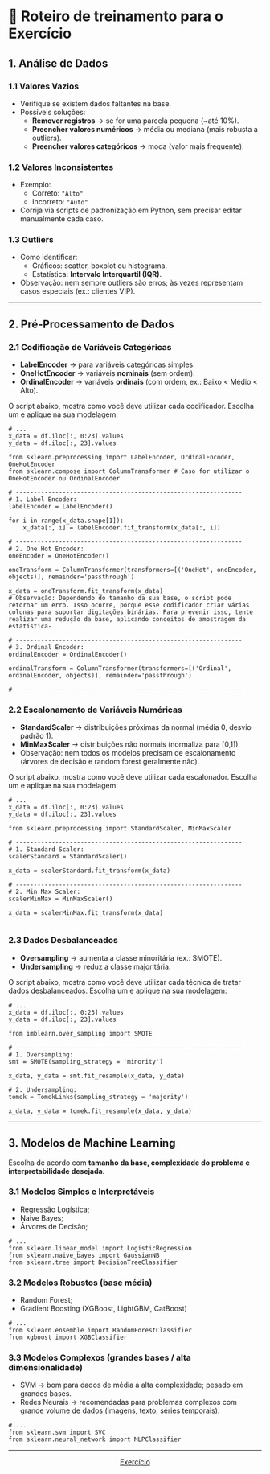 # 🧠 Roteiro de treinamento para o Exercício

## 1. Análise de Dados

### 1.1 Valores Vazios
- Verifique se existem dados faltantes na base.
- Possíveis soluções:
  - **Remover registros** → se for uma parcela pequena (~até 10%).
  - **Preencher valores numéricos** → média ou mediana (mais robusta a outliers).
  - **Preencher valores categóricos** → moda (valor mais frequente).

### 1.2 Valores Inconsistentes
- Exemplo:
  - Correto: `"Alto"`
  - Incorreto: `"Auto"`
- Corrija via scripts de padronização em Python, sem precisar editar manualmente cada caso.

### 1.3 Outliers
- Como identificar:
  - Gráficos: scatter, boxplot ou histograma.
  - Estatística: **Intervalo Interquartil (IQR)**.
- Observação: nem sempre outliers são erros; às vezes representam casos especiais (ex.: clientes VIP).

---

## 2. Pré-Processamento de Dados

### 2.1 Codificação de Variáveis Categóricas
- **LabelEncoder** → para variáveis categóricas simples.
- **OneHotEncoder** → variáveis **nominais** (sem ordem).
- **OrdinalEncoder** → variáveis **ordinais** (com ordem, ex.: Baixo < Médio < Alto).

O script abaixo, mostra como você deve utilizar cada codificador. Escolha um e aplique na sua modelagem: 

```Py
# ...
x_data = df.iloc[:, 0:23].values
y_data = df.iloc[:, 23].values

from sklearn.preprocessing import LabelEncoder, OrdinalEncoder, OneHotEncoder
from sklearn.compose import ColumnTransformer # Caso for utilizar o OneHotEncoder ou OrdinalEncoder

# ---------------------------------------------------------------
# 1. Label Encoder:
labelEncoder = LabelEncoder()

for i in range(x_data.shape[1]):
    x_data[:, i] = labelEncoder.fit_transform(x_data[:, i])

# ---------------------------------------------------------------
# 2. One Hot Encoder:
oneEncoder = OneHotEncoder()

oneTransform = ColumnTransformer(transformers=[('OneHot', oneEncoder, objects)], remainder='passthrough')

x_data = oneTransform.fit_transform(x_data)
# Observação: Dependendo do tamanho da sua base, o script pode retornar um erro. Isso ocorre, porque esse codificador criar várias colunas para suportar digitações binárias. Para prevenir isso, tente realizar uma redução da base, aplicando conceitos de amostragem da estatística-

# ---------------------------------------------------------------
# 3. Ordinal Encoder:
ordinalEncoder = OrdinalEncoder()

ordinalTransform = ColumnTransformer(transformers=[('Ordinal', ordinalEncoder, objects)], remainder='passthrough')

# ---------------------------------------------------------------
```

### 2.2 Escalonamento de Variáveis Numéricas
- **StandardScaler** → distribuições próximas da normal (média 0, desvio padrão 1).
- **MinMaxScaler** → distribuições não normais (normaliza para [0,1]).
- Observação: nem todos os modelos precisam de escalonamento (árvores de decisão e random forest geralmente não).

O script abaixo, mostra como você deve utilizar cada escalonador. Escolha um e aplique na sua modelagem: 

```Py
# ...
x_data = df.iloc[:, 0:23].values
y_data = df.iloc[:, 23].values

from sklearn.preprocessing import StandardScaler, MinMaxScaler

# ---------------------------------------------------------------
# 1. Standard Scaler:
scalerStandard = StandardScaler()

x_data = scalerStandard.fit_transform(x_data)

# ---------------------------------------------------------------
# 2. Min Max Scaler:
scalerMinMax = MinMaxScaler()

x_data = scalerMinMax.fit_transform(x_data)


```


### 2.3 Dados Desbalanceados
- **Oversampling** → aumenta a classe minoritária (ex.: SMOTE).
- **Undersampling** → reduz a classe majoritária.

O script abaixo, mostra como você deve utilizar cada técnica de tratar dados desbalanceados. Escolha um e aplique na sua modelagem: 

```Py
# ...
x_data = df.iloc[:, 0:23].values
y_data = df.iloc[:, 23].values

from imblearn.over_sampling import SMOTE

# ---------------------------------------------------------------
# 1. Oversampling:
smt = SMOTE(sampling_strategy = 'minority')

x_data, y_data = smt.fit_resample(x_data, y_data)

# 2. Undersampling:
tomek = TomekLinks(sampling_strategy = 'majority')

x_data, y_data = tomek.fit_resample(x_data, y_data)

```
---

## 3. Modelos de Machine Learning

Escolha de acordo com **tamanho da base, complexidade do problema e interpretabilidade desejada**.

### 3.1 Modelos Simples e Interpretáveis
- Regressão Logística;
- Naive Bayes;
- Árvores de Decisão;

```Py
# ...
from sklearn.linear_model import LogisticRegression
from sklearn.naive_bayes import GaussianNB
from sklearn.tree import DecisionTreeClassifier
```

### 3.2 Modelos Robustos (base média)
- Random Forest;
- Gradient Boosting (XGBoost, LightGBM, CatBoost) 

```Py
# ...
from sklearn.ensemble import RandomForestClassifier
from xgboost import XGBClassifier
```

### 3.3 Modelos Complexos (grandes bases / alta dimensionalidade)
- SVM → bom para dados de média a alta complexidade; pesado em grandes bases.
- Redes Neurais → recomendadas para problemas complexos com grande volume de dados (imagens, texto, séries temporais).

```Py
# ...
from sklearn.svm import SVC
from sklearn.neural_network import MLPClassifier
```

---

<div align='center'>
    <a href="Exercicio.md">Exercício</a>
</div>

